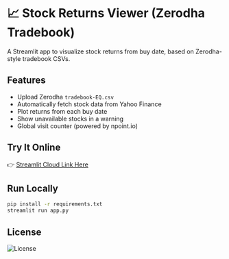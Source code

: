 # 📈 Stock Returns Viewer (Zerodha Tradebook)

A Streamlit app to visualize stock returns from buy date, based on Zerodha-style tradebook CSVs.

## Features

- Upload Zerodha `tradebook-EQ.csv`
- Automatically fetch stock data from Yahoo Finance
- Plot returns from each buy date
- Show unavailable stocks in a warning
- Global visit counter (powered by npoint.io)

## Try It Online

👉 [Streamlit Cloud Link Here](https://share.streamlit.io/...)

## Run Locally

```bash
pip install -r requirements.txt
streamlit run app.py
```

## License
![License](https://img.shields.io/badge/license-GPL%20v3-blue)
